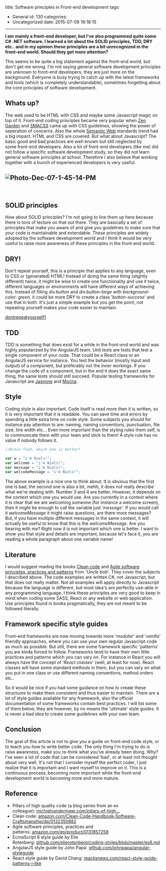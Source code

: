 title: Software principles in Front-end development
tags:
  - General
id: 130
categories:
  - Uncategorized
date: 2015-07-08 16:18:15
---

**I am mainly a front-end developer, but I've also programmed quite some C# .NET software. I learned a lot about the SOLID principles, TDD, DRY etc.. and in my opinion these principles are a bit unrecognized in the front-end world. Should they get more attention?**

<!-- more -->

This seems to be quite a big statement against the front-end world, but don't get me wrong. I'm not saying general software development principles are unknown to front-end developers, they are just more on the background. Everyone is busy trying to catch up with the latest frameworks and tools (which is completely understandable), sometimes forgetting about the core principles of software development.

## Whats up?

The web used to be HTML with CSS and maybe some Javascript magic on top of it. Front-end coding principles became very popular when [Zen Garden](http://www.csszengarden.com/) and [SMACSS](https://smacss.com/) came up with CSS guidelines, showing the power of seperation of concerns. Also the whole [Semantic Web](https://en.wikipedia.org/wiki/Semantic_Web) standards trend had a big impact. HTML and CSS are covered. But what about Javascript? The basic good and bad practices are well-known but still neglected by some front-end developers. Also a lot of front-end developers (like me) did not follow a specific software development study, so they did not learn general software principles at school. Therefore I also believe that working together with a bunch of experienced developers is very useful.

## ![Photo-Dec-07-1-45-14-PM](http://wecodetheweb.com/wp-content/uploads/2015/07/Photo-Dec-07-1-45-14-PM.jpg)

&nbsp;

## SOLID principles

How about SOLID principles? I'm not going to line them up here because there is tons of lecture on that out there. They are basically a set of principles that make you aware of and give you guidelines to make sure that your code is maintainable and extendable. These principles are widely adopted by the software development world and I think it would be very useful to raise more awareness of these principles in the front-end world.

## DRY!

Don't repeat yourself, this is a principle that applies to any language, even to CSS or (generated) HTML! Instead of doing the same thing (slightly different) twice, it might be wise to create one functionality and use it twice, different languages or environments will have different ways of achieving this. Instead of filling _div.button_ and _div.button-large_ with _background-color: green,_ it could be more DRY to create a class '_button-success_' and use that in both. It's just a simple example but you get the point, not repeating yourself makes your code easier to maintain.

[dontrepeatyourself1](http://wecodetheweb.com/wp-content/uploads/2015/07/dontrepeatyourself1.jpg)

## TDD

TDD is something that does exist for a while in the front-end world and was highly popularized by the AngularJS team. Unit tests are tests that test a single component of your code. That could be a React class or an AngularJS service for instance. You test the behavior (mostly input and output) of a component, but preferably not the inner workings. If you change the code of a component, but in the end it does the exact same thing, the same tests should still succeed. Popular testing frameworks for Javascript are [Jasmine](http://jasmine.github.io/) and [Mocha](http://unitjs.com/guide/mocha.html).

## Style

Coding style is also important. Code itself is read more then it is written, so it is very important that it is readable. You can save time and errors by spending a little extra time on code style. Some subjects you should for instance pay attention to are: naming, naming conventions, punctuation, file size, line width etc... Even more important than the styling rules them self, is to communicate them with your team and stick to them! A style rule has no value if nobody follows it.
```javascript
//Brain food, which one is better?

var w = "i'm Niels!";
var welcome = "i'm Niels!";
var message = "i'm Niels!";
var welcomeMessage = "i'm Niels!";
```

The above example is a nice one to think about. It is obvious that the first one is bad, the second one is also a bit, mehh, it does not really describe what we're dealing with. Number 3 and 4 are better. However, it depends on the context which one you would use. Are you currently in a context where it is clear that we are welcoming someone (for instance a welcome screen), then it might be enough to call the variable just '_message_'. If you would call it _welcomeMessage_ it might raise questions, are there more messages? But, if you have multiple different messages in the same context, it will actually be useful to know that this is the _welcomeMessage_. Are you bearing with me? Right now it is not important which one is better. I want to show you that style and details are important, because let's face it, you are reading a whole paragraph about one variable name!

## Literature

I would suggest reading the books [Clean code](http://www.amazon.com/Clean-Code-Handbook-Software-Craftsmanship/dp/0132350882/ref=pd_bxgy_14_img_y) and [Agile software principles, practices and patterns](http://www.amazon.com/gp/product/0131857258/ref=pd_lpo_sbs_dp_ss_2?pf_rd_p=1944687442&amp;pf_rd_s=lpo-top-stripe-1&amp;pf_rd_t=201&amp;pf_rd_i=0135974445&amp;pf_rd_m=ATVPDKIKX0DER&amp;pf_rd_r=1EMYH9XHDMWW2WCNRF3Q) from '_Uncle bob_'. They cover the subjects I described above. The code examples are written C#, not Javascript, but that does not really matter. Not all examples will apply directly to Javascript because the language is different, but most idea's are perfectly use-able in any programming language. I think these principles are very good to keep in mind when coding some SASS, React or any website or web application. Use principles found in books pragmatically, they are not meant to be followed literally.

## Framework specific style guides

Front-end frameworks are now moving towards more '_modular_' and '_vanilla_' friendly approaches, where you can use your own regular Javascript code as much as possible. But still, there are some framework specific 'patterns' you are kinda forced to follow. Frameworks tend to have their own little practices and patterns which you can vary on. For instance in React you will always have the concept of '_React classes_' (well, at least for now). React classes will have some standard methods in them, but you can vary on what you put in one class or use different naming conventions, method orders etc..

So it would be nice if you had some guidance on how to create these structures to make them consistent and thus easier to maintain. There are a lot of style guides available for any framework, also the official documentation of some frameworks contain best practices. I will list some of them below, they are however, by no means the 'ultimate' style guides. It is never a bad idea to create some guidelines with your own team.

## Conclusion

The goal of this article is not to give you a guide on front-end code style, or to teach you how to write better code. The only thing I'm trying to do is raise awareness, make you re-think what you've already been doing. Why? I've seen a lot of code that can be considered 'bad', or at least not thought about very well. It's not that I consider myself the perfect coder, I just realize that it is important and I want myself to improve on it. This is a continuous process, becoming more important while the front-end development world is becoming more and more mature.

## Reference

- Pillars of high quality code (a blog series from an ex colleague): [michielvandermeer.com/pillars-of-high...](http://michielvandermeer.com/pillars-of-high-quality-code-introduction/)
- Clean code: [amazon.com/Clean-Code-Handbook-Software-Craftsmanship/dp/0132350882](http://www.amazon.com/Clean-Code-Handbook-Software-Craftsmanship/dp/0132350882/ref=pd_bxgy_14_img_y)
- Agile software principles, practices and patterns: [amazon.com/gp/product/0131857258](http://www.amazon.com/gp/product/0131857258/ref=pd_lpo_sbs_dp_ss_2?pf_rd_p=1944687442&amp;pf_rd_s=lpo-top-stripe-1&amp;pf_rd_t=201&amp;pf_rd_i=0135974445&amp;pf_rd_m=ATVPDKIKX0DER&amp;pf_rd_r=1EMYH9XHDMWW2WCNRF3Q)
- EcmaScript 6 style guide by Elie Rotenberg: [github.com/elierotenberg/coding-styles/blob/master/es6.md](https://github.com/elierotenberg/coding-styles/blob/master/es6.md)
- AngularJS style guide by John Papa: [github.com/johnpapa/angular-styleguide](https://github.com/johnpapa/angular-styleguide)
- React style guide by David Chang: [reactjsnews.com/react-style-guide-patterns-i-like](https://reactjsnews.com/react-style-guide-patterns-i-like/)
